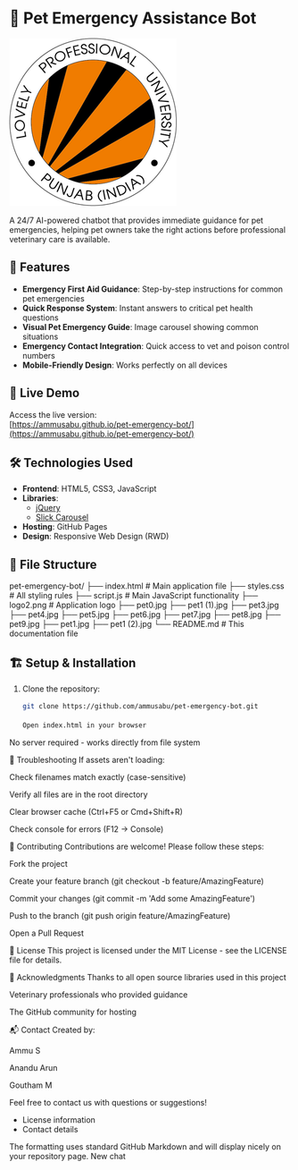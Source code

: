 # 🐾 Pet Emergency Assistance Bot

![Project Screenshot](logo2.png)

A 24/7 AI-powered chatbot that provides immediate guidance for pet emergencies, helping pet owners take the right actions before professional veterinary care is available.

## 🌟 Features

- **Emergency First Aid Guidance**: Step-by-step instructions for common pet emergencies
- **Quick Response System**: Instant answers to critical pet health questions
- **Visual Pet Emergency Guide**: Image carousel showing common situations
- **Emergency Contact Integration**: Quick access to vet and poison control numbers
- **Mobile-Friendly Design**: Works perfectly on all devices

## 🚀 Live Demo

Access the live version:  
[https://ammusabu.github.io/pet-emergency-bot/](https://ammusabu.github.io/pet-emergency-bot/)

## 🛠️ Technologies Used

- **Frontend**: HTML5, CSS3, JavaScript
- **Libraries**: 
  - [jQuery](https://jquery.com/)
  - [Slick Carousel](https://kenwheeler.github.io/slick/)
- **Hosting**: GitHub Pages
- **Design**: Responsive Web Design (RWD)

## 📁 File Structure
pet-emergency-bot/
├── index.html # Main application file
├── styles.css # All styling rules
├── script.js # Main JavaScript functionality
├── logo2.png # Application logo
├── pet0.jpg
├── pet1 (1).jpg
├── pet3.jpg
├── pet4.jpg
├── pet5.jpg
├── pet6.jpg
├── pet7.jpg
├── pet8.jpg
├── pet9.jpg
├── pet1.jpg
├── pet1 (2).jpg
└── README.md # This documentation file

 
## 🏗️ Setup & Installation

1. Clone the repository:
   ```bash
   git clone https://github.com/ammusabu/pet-emergency-bot.git

   Open index.html in your browser

No server required - works directly from file system

🐛 Troubleshooting
If assets aren't loading:

Check filenames match exactly (case-sensitive)

Verify all files are in the root directory

Clear browser cache (Ctrl+F5 or Cmd+Shift+R)

Check console for errors (F12 → Console)

🤝 Contributing
Contributions are welcome! Please follow these steps:

Fork the project

Create your feature branch (git checkout -b feature/AmazingFeature)

Commit your changes (git commit -m 'Add some AmazingFeature')

Push to the branch (git push origin feature/AmazingFeature)

Open a Pull Request

📄 License
This project is licensed under the MIT License - see the LICENSE file for details.

🙏 Acknowledgments
Thanks to all open source libraries used in this project

Veterinary professionals who provided guidance

The GitHub community for hosting

📬 Contact
Created by:

Ammu S

Anandu Arun

Goutham M

Feel free to contact us with questions or suggestions!

- License information
- Contact details

The formatting uses standard GitHub Markdown and will display nicely on your repository page.
New chat
